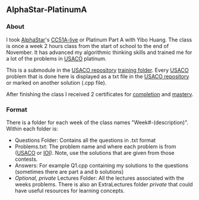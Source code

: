 ## AlphaStar-PlatinumA

### About
I took [AlphaStar](https://alphastar.academy/)'s [CC51A-live](https://alphastar.academy/online/cs/springaccelerated/) or Platinum Part A with Yibo Huang. The class is once a week 2 hours class from the start of school to the end of November. It has advanced my algorithmic thinking skills and trained me for a lot of the problems in [USACO](http://usaco.org/) platinum.

This is a submodule in the [USACO repository](https://github.com/asubramanian08/USACO) [training folder](https://github.com/asubramanian08/USACO/tree/master/Training). Every [USACO](http://usaco.org/) problem that is done here is displayed as a txt file in the [USACO repository](https://github.com/asubramanian08/USACO) or marked on another solution (.cpp file).

After finishing the class I received 2 certificates for [completion](https://github.com/asubramanian08/AlphaStar-PlatinumA/blob/master/Certificate_of_Completion.pdf) and [mastery](https://github.com/asubramanian08/AlphaStar-PlatinumA/blob/master/Certificate_of_Mastery.pdf).

### Format
There is a folder for each week of the class names "Week#-(description)". Within each folder is:
* Questions Folder: Contains all the questions in .txt format
* Problems.txt: The problem name and where each problem is from ([USACO](http://usaco.org/) or [IOI](https://ioinformatics.org/)). Note, use the solutions that are given from those contests.
* Answers: For example Q1.cpp containing my solutions to the questions (sometimes there are part a and b solutions)
* _Optional, private_ Lectures Folder: All the lectures associated with the weeks problems. There is also an ExtraLectures folder _private_ that could have useful resources for learning concepts.